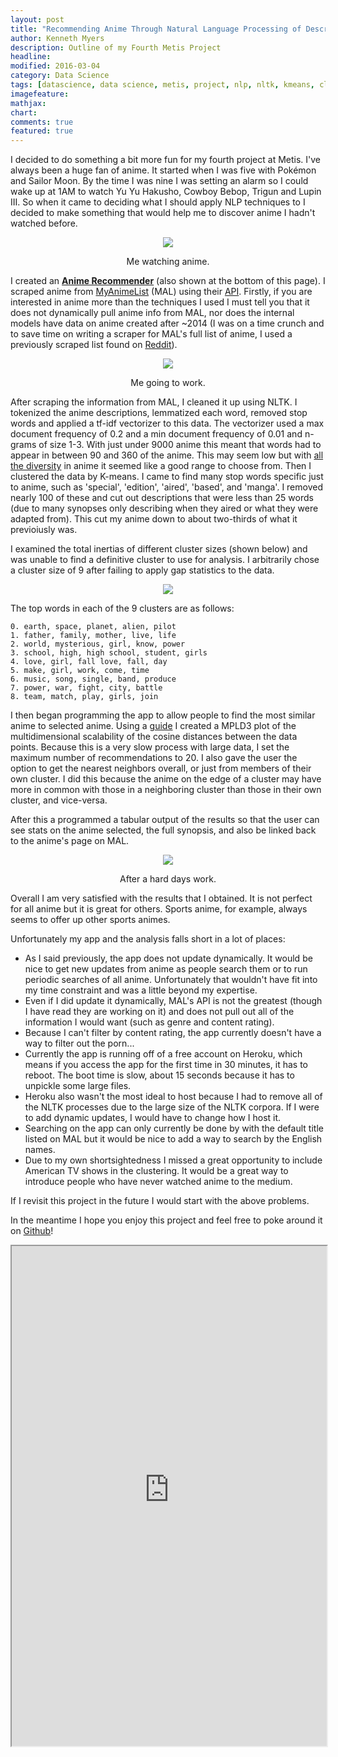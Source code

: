 ```yaml
---
layout: post
title: "Recommending Anime Through Natural Language Processing of Descriptions"
author: Kenneth Myers
description: Outline of my Fourth Metis Project
headline:
modified: 2016-03-04
category: Data Science
tags: [datascience, data science, metis, project, nlp, nltk, kmeans, clustering, anime, recommender, recommendation]
imagefeature:
mathjax:
chart:
comments: true
featured: true
---
```


I decided to do something a bit more fun for my fourth project at Metis. I've always been a huge fan of anime. It started when I was five with Pokémon and Sailor Moon. By the time I was nine I was setting an alarm so I could wake up at 1AM to watch Yu Yu Hakusho, Cowboy Bebop, Trigun and Lupin III. So when it came to deciding what I should apply NLP techniques to I decided to make something that would help me to discover anime I hadn't watched before.

<div align="center">
    <img src="/assets/metis_fourth_project/umaru.gif">
    <p>Me watching anime.</p>
</div>

I created an <a href="https://anime-recommender.herokuapp.com/">**Anime Recommender**</a> (also shown at the bottom of this page). I scraped anime from <a href="http://myanimelist.net/">MyAnimeList</a> (MAL) using their <a href="http://myanimelist.net/modules.php?go=api">API</a>. Firstly, if you are interested in anime more than the techniques I used I must tell you that it does not dynamically pull anime info from MAL, nor does the internal models have data on anime created after ~2014 (I was on a time crunch and to save time on writing a scraper for MAL's full list of anime, I used a previously scraped list found on <a href="https://www.reddit.com/r/anime/comments/2meyo4/myanimelist_data_analysis/">Reddit</a>).

<div align="center">
    <img src="/assets/metis_fourth_project/edatcomputer.gif">
    <p>Me going to work.</p>
</div>

After scraping the information from MAL, I cleaned it up using NLTK. I tokenized the anime descriptions, lemmatized each word, removed stop words and applied a tf-idf vectorizer to this data. The vectorizer used a max document frequency of 0.2 and a min document frequency of 0.01 and n-grams of size 1-3. With just under 9000 anime this meant that words had to appear in between 90 and 360 of the anime. This may seem low but with <a href="http://myanimelist.net/anime.php">all the diversity</a> in anime it seemed like a good range to choose from. Then I clustered the data by K-means. I came to find many stop words specific just to anime, such as 'special', 'edition', 'aired', 'based', and 'manga'. I removed nearly 100 of these and cut out descriptions that were less than 25 words (due to many synopses only describing when they aired or what they were adapted from). This cut my anime down to about two-thirds of what it previoiusly was.

I examined the total inertias of different cluster sizes (shown below) and was unable to find a definitive cluster to use for analysis. I arbitrarily chose a cluster size of 9 after failing to apply gap statistics to the data.

<div align="center">
    <img src="/assets/metis_fourth_project/inertias.png">
</div>

The top words in each of the 9 clusters are as follows:

    0. earth, space, planet, alien, pilot
    1. father, family, mother, live, life
    2. world, mysterious, girl, know, power
    3. school, high, high school, student, girls
    4. love, girl, fall love, fall, day
    5. make, girl, work, come, time
    6. music, song, single, band, produce
    7. power, war, fight, city, battle
    8. team, match, play, girls, join

I then began programming the app to allow people to find the most similar anime to selected anime. Using a [guide](http://brandonrose.org/clustering) I created a MPLD3 plot of the multidimensional scalability of the cosine distances between the data points. Because this is a very slow process with large data, I set the maximum number of recommendations to 20. I also gave the user the option to get the nearest neighbors overall, or just from members of their own cluster. I did this because the anime on the edge of a cluster may have more in common with those in a neighboring cluster than those in their own cluster, and vice-versa.

After this a programmed a tabular output of the results so that the user can see stats on the anime selected, the full synopsis, and also be linked back to the anime's page on MAL.

<div align="center">
    <img src="/assets/metis_fourth_project/girlasleepatcomputer.gif">
    <p>After a hard days work.</p>
</div>

Overall I am very satisfied with the results that I obtained. It is not perfect for all anime but it is great for others. Sports anime, for example, always seems to offer up other sports animes.

Unfortunately my app and the analysis falls short in a lot of places:

* As I said previously, the app does not update dynamically. It would be nice to get new updates from anime as people search them or to run periodic searches of all anime. Unfortunately that wouldn't have fit into my time constraint and was a little beyond my expertise.
* Even if I did update it dynamically, MAL's API is not the greatest (though I have read they are working on it) and does not pull out all of the information I would want (such as genre and content rating).
* Because I can't filter by content rating, the app currently doesn't have a way to filter out the porn...
* Currently the app is running off of a free account on Heroku, which means if you access the app for the first time in 30 minutes, it has to reboot. The boot time is slow, about 15 seconds because it has to unpickle some large files.
* Heroku also wasn't the most ideal to host because I had to remove all of the NLTK processes due to the large size of the NLTK corpora. If I were to add dynamic updates, I would have to change how I host it.
* Searching on the app can only currently be done by with the default title listed on MAL but it would be nice to add a way to search by the English names.
* Due to my own shortsightedness I missed a great opportunity to include American TV shows in the clustering. It would be a great way to introduce people who have never watched anime to the medium.

If I revisit this project in the future I would start with the above problems.

In the meantime I hope you enjoy this project and feel free to poke around it on [Github](https://github.com/kennmyers/Metis-Projects/tree/master/fletcher/anime_clusterer)!


<iframe
 src="https://anime-recommender.herokuapp.com/"
 width="100%" height="800">
  <p>
    <a href="https://anime-recommender.herokuapp.com">
      Fallback link for browsers that, unlikely, don't support frames
    </a>
  </p>
</iframe>
